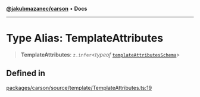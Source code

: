 [**@jakubmazanec/carson**](../README.md) • **Docs**

---

# Type Alias: TemplateAttributes

> **TemplateAttributes**: `z.infer`\<_typeof_
> [`templateAttributesSchema`](../variables/templateAttributesSchema.md)\>

## Defined in

[packages/carson/source/template/TemplateAttributes.ts:19](https://github.com/jakubmazanec/tools/blob/29163046acd1da0224b08fd05ca40f385e9ab4e5/packages/carson/source/template/TemplateAttributes.ts#L19)
